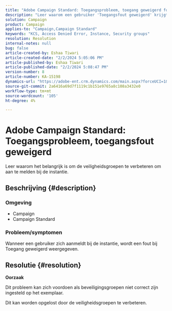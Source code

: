 ```yaml
---
title: "Adobe Campaign Standard: Toegangsprobleem, toegang geweigerd fout"
description: "Leer waarom een gebruiker 'Toegangsfout geweigerd' krijgt bij het aanmelden bij de instantie."
solution: Campaign
product: Campaign
applies-to: "Campaign,Campaign Standard"
keywords: "KCS, Access Denied Error, Instance, Security groups"
resolution: Resolution
internal-notes: null
bug: false
article-created-by: Eshaa Tiwari
article-created-date: "2/2/2024 5:05:06 PM"
article-published-by: Eshaa Tiwari
article-published-date: "2/2/2024 5:08:47 PM"
version-number: 8
article-number: KA-15198
dynamics-url: "https://adobe-ent.crm.dynamics.com/main.aspx?forceUCI=1&pagetype=entityrecord&etn=knowledgearticle&id=d983e134-edc1-ee11-9079-6045bd006268"
source-git-commit: 2a6416a69d7f1119c1b151e9765a8c108a3432e0
workflow-type: tm+mt
source-wordcount: '105'
ht-degree: 4%

---
```


# Adobe Campaign Standard: Toegangsprobleem, toegangsfout geweigerd


Leer waarom het belangrijk is om de veiligheidsgroepen te verbeteren om aan te melden bij de instantie.

## Beschrijving {#description}


### <b>Omgeving</b>

- Campaign
- Campaign Standard


### <b>Probleem/symptomen</b>

Wanneer een gebruiker zich aanmeldt bij de instantie, wordt een fout bij Toegang geweigerd weergegeven.


## Resolutie {#resolution}




<b>Oorzaak</b>

Dit probleem kan zich voordoen als beveiligingsgroepen niet correct zijn ingesteld op het exemplaar.



Dit kan worden opgelost door de veiligheidsgroepen te verbeteren.
